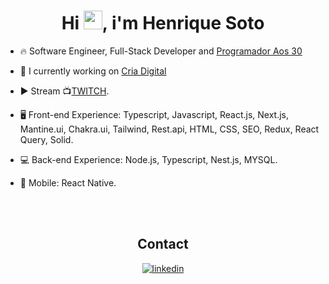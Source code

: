 <h1 align="center">Hi <img src="https://raw.githubusercontent.com/kaueMarques/kaueMarques/master/hi.gif" height="30px">, i'm Henrique Soto</h1>
<p align="center"></p>

- 🔥 Software Engineer, Full-Stack Developer and [Programador Aos 30](https://www.twitch.tv/programadoraos30)

- 🔭 I currently working on [Cria Digital](https://www.linkedin.com/company/criadesign)

- ▶️ Stream 📺[TWITCH](https://www.twitch.tv/programadoraos30).

- 🖥️ Front-end Experience: Typescript, Javascript, React.js, Next.js, Mantine.ui, Chakra.ui, Tailwind, Rest.api, HTML, CSS, SEO, Redux, React Query, Solid.

- 💻 Back-end Experience: Node.js, Typescript, Nest.js, MYSQL.

- 📱 Mobile: React Native.

<br>

<br>
<h2 align="center"> Contact </h2>

<p align="center">
<a href="https://www.linkedin.com/in/henriquesoto92/" target="_blank">
  <img align="center" src="https://img.shields.io/badge/-HenriqueSoto-05122A?style=flat&logo=linkedin" alt="linkedin"/>
</a>
</p>

<!--
**Henriquesoto92/Henriquesoto92** is a ✨ _special_ ✨ repository because its `README.md` (this file) appears on your GitHub profile.

Here are some ideas to get you started:

- 🔭 I’m currently working on ...
- 🌱 I’m currently learning ...
- 👯 I’m looking to collaborate on ...
- 🤔 I’m looking for help with ...
- 💬 Ask me about ...
- 📫 How to reach me: ...
- 😄 Pronouns: ...
- ⚡ Fun fact: ...
- 🌱 Aprendendo Sempre novos Recursos, Atualmente aprendendo React.JS, TypeScrypt, Api.rest.
- 👨‍💻 Saiba mais em [programadoraos30.com.br](https://programadoraos30.com.br/)
-->
